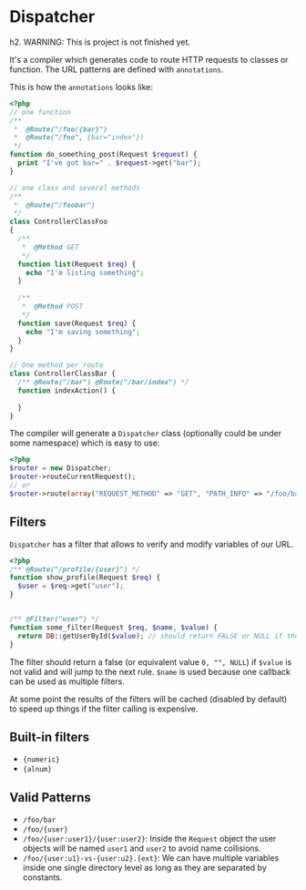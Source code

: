 Dispatcher
==========

h2. WARNING: This is project is not finished yet.

It's a compiler which generates code to route HTTP requests to classes or function. The URL patterns are defined with `annotations`.

This is how the `annotations` looks like:

```php
<?php
// one function
/**
 *  @Route("/foo/{bar}")
 *  @Route("/foo", {bar="index"})
 */
function do_something_post(Request $request) {
  print "I've got bar=" . $request->get("bar");
}

// one class and several methods 
/**
 *  @Route("/foobar")
 */
class ControllerClassFoo
{
  /**
   *  @Method GET
   */
  function list(Request $req) {
    echo "I'm listing something";
  }
  
  /**
   *  @Method POST
   */
  function save(Request $req) {
    echo "I'm saving something";
  }
}

// One method per route
class ControllerClassBar {
  /** @Route("/bar") @Route("/bar/index") */
  function indexAction() {
    
  }
}
```

The compiler will generate a `Dispatcher` class (optionally could be under some namespace) which is easy to use:

```php
<?php
$router = new Dispatcher;
$router->routeCurrentRequest(); 
// or
$router->route(array("REQUEST_METHOD" => "GET", "PATH_INFO" => "/foo/bar" ...)); // $_SERVER
```

Filters
-------

`Dispatcher` has a filter that allows to verify and modify variables of our URL.

```php
<?php
/** @Route("/profile/{user}") */
function show_profile(Request $req) {
  $user = $req->get("user");
}


/** @Filter("user") */
function some_filter(Request $req, $name, $value) {
  return DB::getUserById($value); // should return FALSE or NULL if the user doesn't exists
}
```

The filter should return a false (or equivalent value `0, "", NULL`) if `$value` is not valid and will jump to the next rule. `$name` is used because one callback can be used as multiple filters.

At some point the results of the filters will be cached (disabled by default) to speed up things if the filter calling is expensive.

Built-in filters
---------------
- `{numeric}`
- `{alnum}`

Valid Patterns
--------------
- `/foo/bar`
- `/foo/{user}`
- `/foo/{user:user1}/{user:user2}`: Inside the `Request` object the user objects will be named `user1` and `user2` to avoid name collisions.
- `/foo/{user:u1}-vs-{user:u2}.{ext}`: We can have multiple variables inside one single directory level as long as they are separated by constants.
